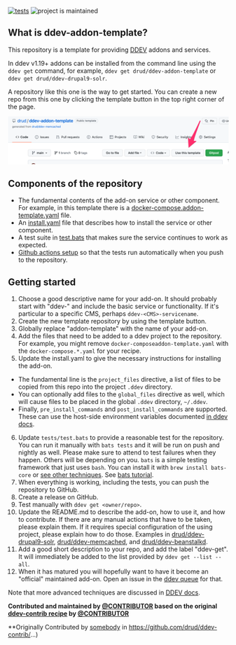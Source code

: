 [![tests](https://github.com/drud/ddev-addon-template/actions/workflows/tests.yml/badge.svg)](https://github.com/drud/ddev-addon-template/actions/workflows/tests.yml) ![project is maintained](https://img.shields.io/maintenance/yes/2024.svg)

## What is ddev-addon-template?

This repository is a template for providing [DDEV](https://ddev.readthedocs.io) addons and services.

In ddev v1.19+ addons can be installed from the command line using the `ddev get` command, for example, `ddev get drud/ddev-addon-template` or `ddev get drud/ddev-drupal9-solr`.

A repository like this one is the way to get started. You can create a new repo from this one by clicking the template button in the top right corner of the page.

![template button](images/template-button.png)

## Components of the repository

* The fundamental contents of the add-on service or other component. For example, in this template there is a [docker-compose.addon-template.yaml](docker-compose.addon-template.yaml) file.
* An [install.yaml](install.yaml) file that describes how to install the service or other component.
* A test suite in [test.bats](tests/test.bats) that makes sure the service continues to work as expected.
* [Github actions setup](.github/workflows/tests.yml) so that the tests run automatically when you push to the repository.

## Getting started

1. Choose a good descriptive name for your add-on. It should probably start with "ddev-" and include the basic service or functionality. If it's particular to a specific CMS, perhaps `ddev-<CMS>-servicename`.
2. Create the new template repository by using the template button.
3. Globally replace "addon-template" with the name of your add-on.
4. Add the files that need to be added to a ddev project to the repository. For example, you might remove `docker-composeaddon-template.yaml` with the `docker-compose.*.yaml` for your recipe.
5. Update the install.yaml to give the necessary instructions for installing the add-on.
  * The fundamental line is the `project_files` directive, a list of files to be copied from this repo into the project `.ddev` directory.
  * You can optionally add files to the `global_files` directive as well, which will cause files to be placed in the global `.ddev` directory, `~/.ddev`.
  * Finally, `pre_install_commands` and `post_install_commands` are supported. These can use the host-side environment variables documented [in ddev docs](https://ddev.readthedocs.io/en/stable/users/extend/custom-commands/#environment-variables-provided).
6. Update `tests/test.bats` to provide a reasonable test for the repository. You can run it manually with `bats tests` and it will be run on push and nightly as well. Please make sure to attend to test failures when they happen. Others will be depending on you. `bats` is a simple testing framework that just uses `bash`. You can install it with `brew install bats-core` or [see other techniques](https://bats-core.readthedocs.io/en/stable/installation.html). See [bats tutorial](https://bats-core.readthedocs.io/en/stable/).
7. When everything is working, including the tests, you can push the repository to GitHub.
8. Create a release on GitHub.
9. Test manually with `ddev get <owner/repo>`.
10. Update the README.md to describe the add-on, how to use it, and how to contribute. If there are any manual actions that have to be taken, please explain them. If it requires special configuration of the using project, please explain how to do those. Examples in [drud/ddev-drupal9-solr](https://github.com/drud/ddev-drupal9-solr), [drud/ddev-memcached](https://github.com/drud/ddev-memcached), and [drud/ddev-beanstalkd](https://github.com/drud/ddev-beanstalkd).
11. Add a good short description to your repo, and add the label "ddev-get". It will immediately be added to the list provided by `ddev get --list --all`.
12. When it has matured you will hopefully want to have it become an "official" maintained add-on. Open an issue in the [ddev queue](https://github.com/drud/ddev/issues) for that.

Note that more advanced techniques are discussed in [DDEV docs](https://ddev.readthedocs.io/en/latest/users/extend/additional-services/#additional-service-configurations-and-add-ons-for-ddev).

**Contributed and maintained by [@CONTRIBUTOR](https://github.com/CONTRIBUTOR) based on the original [ddev-contrib recipe](https://github.com/drud/ddev-contrib/tree/master/docker-compose-services/RECIPE) by [@CONTRIBUTOR](https://github.com/CONTRIBUTOR)**

**Originally Contributed by [somebody](https://github.com/somebody) in https://github.com/drud/ddev-contrib/...)


